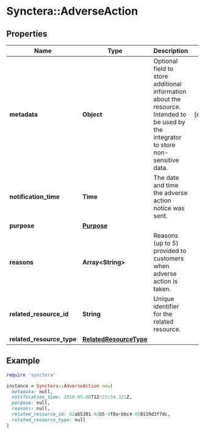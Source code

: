# Synctera::AdverseAction

## Properties

| Name | Type | Description | Notes |
| ---- | ---- | ----------- | ----- |
| **metadata** | **Object** | Optional field to store additional information about the resource. Intended to be used by the integrator to store non-sensitive data.  | [optional] |
| **notification_time** | **Time** | The date and time the adverse action notice was sent. |  |
| **purpose** | [**Purpose**](Purpose.md) |  |  |
| **reasons** | **Array&lt;String&gt;** | Reasons (up to 5) provided to customers when adverse action is taken. |  |
| **related_resource_id** | **String** | Unique identifier for the related resource. |  |
| **related_resource_type** | [**RelatedResourceType**](RelatedResourceType.md) |  |  |

## Example

```ruby
require 'synctera'

instance = Synctera::AdverseAction.new(
  metadata: null,
  notification_time: 2010-05-06T12:23:34.321Z,
  purpose: null,
  reasons: null,
  related_resource_id: 42ab5301-92b5-4f8a-bbc4-058119d3f7dc,
  related_resource_type: null
)
```

